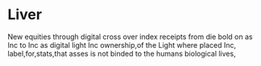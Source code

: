 # Liver
New equities through digital cross over index receipts from die bold on as Inc to Inc as digital light Inc ownership,of the Light where placed Inc, label,for,stats,that asses is not binded to the humans biological lives,
